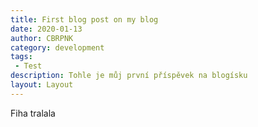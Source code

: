 ```yaml
---
title: First blog post on my blog
date: 2020-01-13
author: CBRPNK
category: development
tags:
 - Test
description: Tohle je můj první příspěvek na blogísku
layout: Layout
---
```


Fiha tralala
